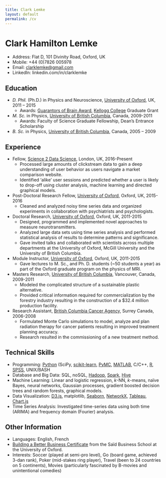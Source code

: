 ```yaml
---
title: Clark Lemke
layout: default
permalink: /cv
---
```

# Clark Hamilton Lemke
* Address: Flat D, 101 Divinity Road, Oxford, UK 
* Mobile: +44 (0)7826 005978 
* Email: clarklemke@gmail.com
* LinkedIn: linkedin.com/in/clarklemke 

## Education

* *D. Phil.* (Ph.D.) in Physics and Neuroscience, [University of Oxford](http://www.ndcn.ox.ac.uk/divisions/fmrib), UK, 2011 – 2015
    * Awards: [Guarantors of Brain Award](http://www.guarantorsofbrain.org/), [Kellogg College](http://www.kellogg.ox.ac.uk/) Graduate Grant
* *M. Sc.* in Physics, [University of British Columbia](http://www.phas.ubc.ca/), Canada, 2009-2011
    * Awards: Faculty of Science Graduate Fellowship, Dean’s Entrance Scholarship
* *B. Sc.* in Physics, [University of British Columbia](http://www.phas.ubc.ca/), Canada, 2005 – 2009

## Experience

* Fellow, [Science 2 Data Science](http://www.s2ds.org/), London, UK, 2016-Present
    * Processed large amounts of clickstream data to gain a deep understanding of user behavior as users navigate a market comparison website.
    * Identified ‘alike’ user sessions and predicted whether a user is likely to drop-off using cluster analysis, machine learning and directed graphical models.
* Post-Doctoral Research Fellow, [University of Oxford](http://www.psych.ox.ac.uk/), Oxford, UK, 2015-2016
    * Cleaned and analyzed noisy time series data and organized experiments in collaboration with psychiatrists and psychologists.
* Doctoral Research, [University of Oxford](http://www.ndcn.ox.ac.uk/divisions/fmrib), Oxford, UK, 2011-2015
    * Designed, programmed and implemented novel approaches to measure neurotransmitters.
    * Analyzed large data sets using time series analysis and performed statistical analysis of results to determine patterns and significance.
    * Gave invited talks and collaborated with scientists across multiple departments at the University of Oxford, McGill University and the University of British Columbia.
* Module Instructor, [University of Oxford](http://www.ndcn.ox.ac.uk/divisions/fmrib), Oxford, UK, 2011-2015
    * Gave lectures to M. Sc., and Ph. D. students (~50 students a year) as part of the Oxford graduate program on the physics of MRI.
* Masters Research, [University of British Columbia](http://www.phas.ubc.ca/~michal/), Vancouver, Canada, 2009-2011
    * Modeled the complicated structure of a sustainable plastic alternative.
    * Provided critical information required for commercialization by the forestry industry resulting in the construction of a $32.4 million production facility. 
* Research Assistant, [British Columbia Cancer Agency](http://www.bccancer.bc.ca/), Surrey Canada, 2006-2008
    * Formulated Monte Carlo simulations to model, analyze and plan radiation therapy for cancer patients resulting in improved treatment planning accuracy.
    * Research resulted in the commissioning of a new treatment method. 

## Technical Skills
* Programming: [Python](https://www.python.org/) (SciPy, [scikit-learn](http://scikit-learn.org/), [PyMC](https://pymc-devs.github.io/pymc/), [MATLAB](mathworks.com/products/matlab/), C/C++, [R](/www.r-project.org), [SPSS](www.ibm.com/software/uk/analytics/spss/), UNIX/BASH
* Database and Big Data: SQL, noSQL, [Hadoop](hadoop.apache.org), [Spark](spark.apache.org), [Hive](hive.apache.org/)
* Machine Learning: Linear and logistic regression, *k*-NN, *k*-means, naïve Bayes, neural networks, Gaussian processes, gradient boosted decision trees and random forests, graphical models.
* Data Visualization: [D3.js](https://d3js.org/), matplotlib, [Seaborn](https://d3js.org/), [NetworkX](https://networkx.github.io/), [Tableau](www.tableau.com/), [Chart.js](www.chartjs.org/)
* Time Series Analysis: Investigated time-series data using both time (ARIMA) and frequency domain (Fourier) analysis.

## Other Information
* Languages: English, French
* [Building a Better Business Certificate](http://www.sbs.ox.ac.uk/faculty-research/entrepreneurship/initiatives/building-business) from the Saïd Business School at the University of Oxford. 
* Interests: Soccer (played at semi-pro level), Go (board game, achieved 3-dan rank), Poker (mid-stakes ring player), Travel (been to 24 countries on 5 continents), Movies (particularly fascinated by B-movies and unintentional comedies)